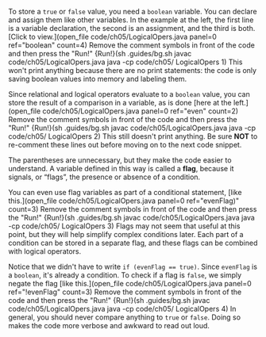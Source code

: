 To store a `true` or `false` value, you need a `boolean` variable. You can declare and assign them like other variables. In the example at the left, the first line is a variable declaration, the second is an assignment, and the third is both. [Click to view.](open_file code/ch05/LogicalOpers.java panel=0 ref="boolean" count=4) Remove the comment symbols in front of the code and then press the "Run!"
{Run!}(sh .guides/bg.sh javac code/ch05/LogicalOpers.java java -cp code/ch05/ LogicalOpers 1) This won't print anything because there are no print statements: the code is only saving boolean values into memory and labeling them. 



Since relational and logical operators evaluate to a `boolean` value, you can store the result of a comparison in a variable, as is done [here at the left.](open_file code/ch05/LogicalOpers.java panel=0 ref="even" count=2) Remove the comment symbols in front of the code and then press the "Run!"
{Run!}(sh .guides/bg.sh javac code/ch05/LogicalOpers.java java -cp code/ch05/ LogicalOpers 2) This still doesn't print anything. Be sure **NOT** to re-comment these lines out before moving on to the next code snippet. 


The parentheses are unnecessary, but they make the code easier to understand. A variable defined in this way is called a **flag**, because it signals, or “flags”, the presence or absence of a condition.

You can even use flag variables as part of a conditional statement, [like this.](open_file code/ch05/LogicalOpers.java panel=0 ref="evenFlag)" count=3) Remove the comment symbols in front of the code and then press the "Run!"
{Run!}(sh .guides/bg.sh javac code/ch05/LogicalOpers.java java -cp code/ch05/ LogicalOpers 3)
 Flags may not seem that useful at this point, but they will help simplify complex conditions later. Each part of a condition can be stored in a separate flag, and these flags can be combined with logical operators.

Notice that we didn't have to write  `if (evenFlag == true)`. Since `evenFlag` is a `boolean`, it's already a condition. To check if a flag is `false`, we simply negate the flag [like this.](open_file code/ch05/LogicalOpers.java panel=0 ref="!evenFlag" count=3) Remove the comment symbols in front of the code and then press the "Run!"
{Run!}(sh .guides/bg.sh javac code/ch05/LogicalOpers.java java -cp code/ch05/ LogicalOpers 4)
 In general, you should never compare anything to `true` or `false`. Doing so makes the code more verbose and awkward to read out loud.